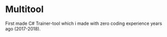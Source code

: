 # Multitool
First made C# Trainer-tool which i made with zero coding experience years ago (2017-2018).
